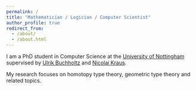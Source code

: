 ```yaml
---
permalink: /
title: "Mathematician / Logician / Computer Scientist"
author_profile: true
redirect_from: 
  - /about/
  - /about.html
---
```


I am a PhD student in Computer Science at the [University of Nottingham](https://www.nottingham.ac.uk/) supervised by [Ulrik Buchholtz](http://www.ulrikbuchholtz.dk) and [Nicolai Kraus](http://www.cs.nott.ac.uk/~psznk/).

My research focuses on homotopy type theory, geometric type theory and related topics.